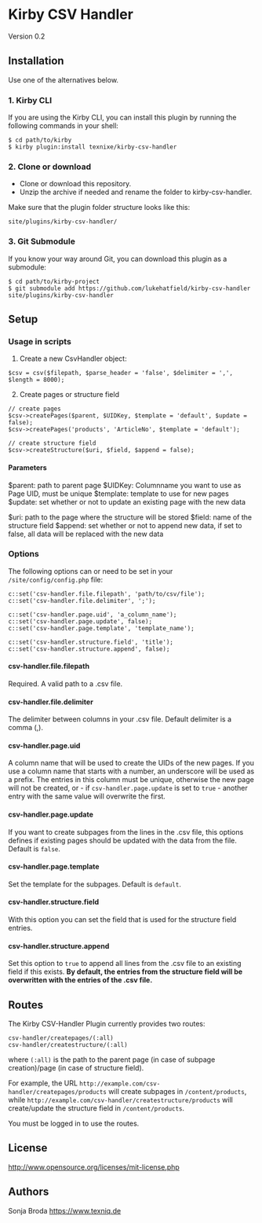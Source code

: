 # Kirby CSV Handler

Version 0.2

## Installation

Use one of the alternatives below.

### 1. Kirby CLI

If you are using the Kirby CLI, you can install this plugin by running the following commands in your shell:

```text
$ cd path/to/kirby
$ kirby plugin:install texnixe/kirby-csv-handler
```


### 2. Clone or download

  - Clone or download this repository.
  - Unzip the archive if needed and rename the folder to kirby-csv-handler.

Make sure that the plugin folder structure looks like this:

```text
site/plugins/kirby-csv-handler/
```

### 3. Git Submodule

If you know your way around Git, you can download this plugin as a submodule:

```text
$ cd path/to/kirby-project
$ git submodule add https://github.com/lukehatfield/kirby-csv-handler site/plugins/kirby-csv-handler
```

## Setup

### Usage in scripts

1. Create a new CsvHandler object:

```
$csv = csv($filepath, $parse_header = 'false', $delimiter = ',', $length = 8000);
```

2. Create pages or structure field

```
// create pages
$csv->createPages($parent, $UIDKey, $template = 'default', $update = false);
$csv->createPages('products', 'ArticleNo', $template = 'default');

// create structure field
$csv->createStructure($uri, $field, $append = false);
```

#### Parameters

$parent: path to parent page
$UIDKey: Columnname you want to use as Page UID, must be unique
$template: template to use for new pages
$update: set whether or not to update an existing page with the new data

$uri: path to the page where the structure will be stored
$field: name of the structure field
$append: set whether or not to append new data, if set to false, all data will be replaced with the new data


### Options

The following options can or need to be set in your `/site/config/config.php` file:

```
c::set('csv-handler.file.filepath', 'path/to/csv/file');
c::set('csv-handler.file.delimiter', ';');

c::set('csv-handler.page.uid', 'a_column_name');
c::set('csv-handler.page.update', false);
c::set('csv-handler.page.template', 'template_name');

c::set('csv-handler.structure.field', 'title');
c::set('csv-handler.structure.append', false);
```

#### csv-handler.file.filepath

Required. A valid path to a .csv file.

#### csv-handler.file.delimiter

The delimiter between columns in your .csv file. Default delimiter is a comma (,).

#### csv-handler.page.uid

A column name that will be used to create the UIDs of the new pages. If you use a column name that starts with a number, an underscore will be used as a prefix. The entries in this column must be unique, otherwise the new page will not be created, or - if `csv-handler.page.update` is set to `true` - another entry with the same value will overwrite the first.

#### csv-handler.page.update

If you want to create subpages from the lines in the .csv file, this options defines if existing pages should be updated with the data from the file. Default is `false`.

#### csv-handler.page.template

Set the template for the subpages. Default is `default`.

#### csv-handler.structure.field

With this option you can set the field that is used for the structure field entries.

#### csv-handler.structure.append

Set this option to `true` to append all lines from the .csv file to an existing field if this exists. **By default, the entries from the structure field will be overwritten with the entries of the .csv file.**

## Routes

The Kirby CSV-Handler Plugin currently provides two routes:

```
csv-handler/createpages/(:all)
csv-handler/createstructure/(:all)
```

where `(:all)` is the path to the parent page (in case of subpage creation)/page (in case of structure field).

For example, the URL `http://example.com/csv-handler/createpages/products` will create subpages in `/content/products`, while `http://example.com/csv-handler/createstructure/products` will create/update the structure field in `/content/products`.

You must be logged in to use the routes.

## License

http://www.opensource.org/licenses/mit-license.php

## Authors

Sonja Broda https://www.texniq.de
